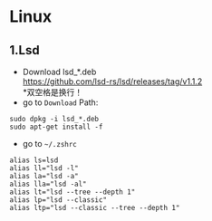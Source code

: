 # Linux
## 1.Lsd
- Download lsd_*.deb  
https://github.com/lsd-rs/lsd/releases/tag/v1.1.2  
*双空格是换行！
- go to `Download` Path:
```
sudo dpkg -i lsd_*.deb
sudo apt-get install -f
```
- go to `~/.zshrc`
```
alias ls=lsd
alias ll="lsd -l"
alias la="lsd -a"
alias lla="lsd -al"
alias lt="lsd --tree --depth 1"
alias lp="lsd --classic"
alias ltp="lsd --classic --tree --depth 1"
```
